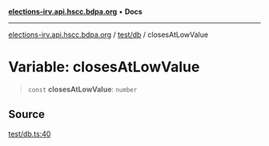 [**elections-irv.api.hscc.bdpa.org**](../../../README.md) • **Docs**

***

[elections-irv.api.hscc.bdpa.org](../../../README.md) / [test/db](../README.md) / closesAtLowValue

# Variable: closesAtLowValue

> `const` **closesAtLowValue**: `number`

## Source

[test/db.ts:40](https://github.com/Xunnamius/elections_irv.api.hscc.bdpa.org/blob/c917ea60595d63d322e4038beb12d08f7d64cdd2/test/db.ts#L40)
